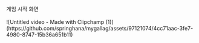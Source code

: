 <div style={{width: "100px"}}>게임 시작 화면</div>
<br/>
![Untitled video - Made with Clipchamp (1)](https://github.com/springhana/mygallag/assets/97121074/4cc71aac-3fe7-4980-8747-15b36a651b11)
